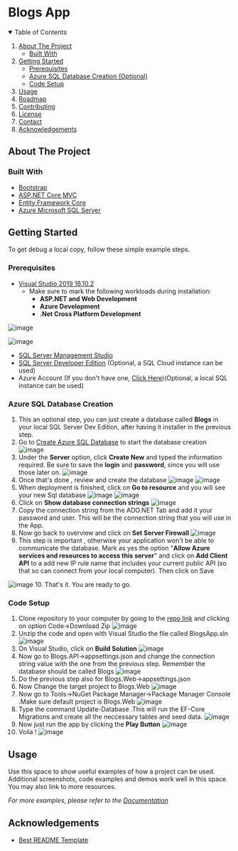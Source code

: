 # Blogs App

<details open="open">
  <summary>Table of Contents</summary>
  <ol>
    <li>
      <a href="#about-the-project">About The Project</a>
      <ul>
        <li><a href="#built-with">Built With</a></li>
      </ul>
    </li>
    <li>
      <a href="#getting-started">Getting Started</a>
      <ul>
        <li><a href="#prerequisites">Prerequisites</a></li>
        <li><a href="#azure-sql-database-creation">Azure SQL Database Creation (Optional) </a></li>
        <li><a href="#code-setup">Code Setup</a></li>
      </ul>
    </li>
    <li><a href="#usage">Usage</a></li>
    <li><a href="#roadmap">Roadmap</a></li>
    <li><a href="#contributing">Contributing</a></li>
    <li><a href="#license">License</a></li>
    <li><a href="#contact">Contact</a></li>
    <li><a href="#acknowledgements">Acknowledgements</a></li>
  </ol>
</details>



<!-- ABOUT THE PROJECT -->
## About The Project

### Built With

* [Bootstrap](https://getbootstrap.com)
* [ASP.NET Core MVC](https://docs.microsoft.com/en-us/aspnet/core/mvc/overview?view=aspnetcore-5.0)
* [Entity Framework Core](https://docs.microsoft.com/en-us/ef/core/)
* [Azure Microsoft SQL Server](https://azure.microsoft.com/en-us/services/sql-database/campaign)



<!-- GETTING STARTED -->
## Getting Started

To get debug a local copy, follow these simple example steps.

### Prerequisites

* [Visual Studio 2019 16.10.2](https://visualstudio.microsoft.com/downloads/) 
    * Make sure to mark the following workloads during installation:
        *  **ASP.NET and Web Development**
        *  **Azure Development**
        *  **.Net Cross Platform Development**

![image](https://user-images.githubusercontent.com/11657124/122759328-6c8f7880-d25f-11eb-91b0-8a223abd4e86.png)

![image](https://user-images.githubusercontent.com/11657124/122759402-8204a280-d25f-11eb-9112-4acbbb3aa562.png)

* [SQL Server Management Studio](https://docs.microsoft.com/en-us/sql/ssms/download-sql-server-management-studio-ssms?view=sql-server-ver15)
* [SQL Server Developer Edition](https://www.microsoft.com/en-us/sql-server/sql-server-downloads) (Optional, a SQL Cloud instance can be used)
* Azure Account (If you don't have one, [Click Here](https://azure.microsoft.com/en-us/free/))(Optional, a local SQL instance can be used)

### Azure SQL Database Creation
1. This an optional step, you can just create a database called **Blogs** in your local SQL Server Dev Edition, after having it installer in the previous step.
2. Go to [Create Azure SQL Database](https://portal.azure.com/#create/Microsoft.SQLDatabase) to start the database creation
![image](https://user-images.githubusercontent.com/11657124/122762450-f0972f80-d262-11eb-9bf4-62627a22dbef.png)
3. Under the **Server** option, click **Create New** and typed the information required. Be sure to save the **login** and **password**, since you will use those later on.
![image](https://user-images.githubusercontent.com/11657124/122763903-7cf62200-d264-11eb-8c18-ce55f5251378.png)
4. Once that's done , review and create the database
![image](https://user-images.githubusercontent.com/11657124/122764123-c34b8100-d264-11eb-8e69-e29b920a9e2e.png)
![image](https://user-images.githubusercontent.com/11657124/122764175-cf374300-d264-11eb-8272-f204841fda7a.png)
5. When deployment is finished, click on **Go to resource** and you will see your new Sql database
![image](https://user-images.githubusercontent.com/11657124/122764718-600e1e80-d265-11eb-9381-490d77c17448.png)
![image](https://user-images.githubusercontent.com/11657124/122764947-9ea3d900-d265-11eb-82b0-b36664467279.png)
6. Click on **Show database connection strings**
![image](https://user-images.githubusercontent.com/11657124/122765018-ad8a8b80-d265-11eb-95ed-2acc1ce18583.png)
7. Copy the connection string from the ADO.NET Tab and add it your password and user. This will be the connection string that you will use in the App.
8. Now go back to overview and click on **Set Server Firewall**
![image](https://user-images.githubusercontent.com/11657124/122765463-2558b600-d266-11eb-825c-7106c654bf3e.png)
9. This step is important , otherwise your application won't be able to communicate the database. Mark as yes the option "**Allow Azure services and resources to access this server**" and click on **Add Client API** to a add new IP rule name that includes your current public API (so that so can connect from your local computer). Then click on Save

![image](https://user-images.githubusercontent.com/11657124/122765744-6cdf4200-d266-11eb-8d69-8632631d0398.png)
10. That's it. You are ready to go.

### Code Setup
1. Clone repository to your computer by going to the [repo link](https://github.com/fdjvf/BlogsAp) and clicking on option Code->Download Zip
![image](https://user-images.githubusercontent.com/11657124/122767614-75d11300-d268-11eb-9ee2-d8bdac3a1f3d.png)
2. Unzip the code and open with Visual Studio the file called BlogsApp.sln
![image](https://user-images.githubusercontent.com/11657124/122768094-e24c1200-d268-11eb-857d-0c99f252363e.png)
3. On Visual Studio, click on **Build Solution**
![image](https://user-images.githubusercontent.com/11657124/122768370-263f1700-d269-11eb-90d4-38151570c3ac.png)
4. Now go to Blogs.API->appsettings.json and change the connection string value with the one from the previous step. Remember the database should be called Blogs
![image](https://user-images.githubusercontent.com/11657124/122769022-cd23b300-d269-11eb-9d66-bceb7c4fff23.png)
5. Do the previous step also for Blogs.Web->appsettings.json
6. Now Change the target project to Blogs.Web
![image](https://user-images.githubusercontent.com/11657124/122768523-4bcc2080-d269-11eb-8d99-741dc4314707.png)
7. Now go to Tools->NuGet Package Manager->Package Manager Console .Make sure default project is Blogs.Web
![image](https://user-images.githubusercontent.com/11657124/122768721-7ddd8280-d269-11eb-8ee1-37f0961f076a.png)
8. Type the command Update-Database .This will run the EF-Core Migrations and create all the neccessary tables and seed data.
![image](https://user-images.githubusercontent.com/11657124/122769255-08be7d00-d26a-11eb-94c0-b46f7f4ada7a.png)
9. Now just run the app by clicking the **Play Button**
![image](https://user-images.githubusercontent.com/11657124/122769936-9c904900-d26a-11eb-8e45-c6fd33494bef.png)
10. Voila !
![image](https://user-images.githubusercontent.com/11657124/122770094-b9c51780-d26a-11eb-8688-effa53676df2.png)


<!-- USAGE EXAMPLES -->
## Usage

Use this space to show useful examples of how a project can be used. Additional screenshots, code examples and demos work well in this space. You may also link to more resources.

_For more examples, please refer to the [Documentation](https://example.com)_

<!-- ACKNOWLEDGEMENTS -->
## Acknowledgements
* [Best README Template](https://github.com/othneildrew/Best-README-Template)

